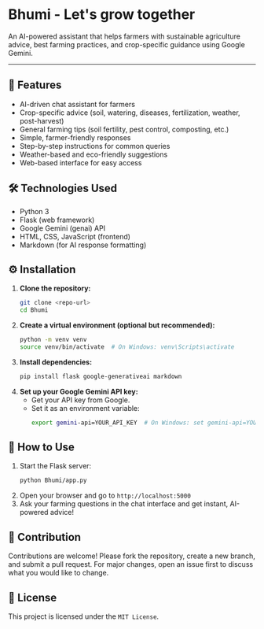 # Bhumi - Let's grow together

An AI-powered assistant that helps farmers with sustainable agriculture advice, best farming practices, and crop-specific guidance using Google Gemini.

---

## 🌟 Features
- AI-driven chat assistant for farmers
- Crop-specific advice (soil, watering, diseases, fertilization, weather, post-harvest)
- General farming tips (soil fertility, pest control, composting, etc.)
- Simple, farmer-friendly responses
- Step-by-step instructions for common queries
- Weather-based and eco-friendly suggestions
- Web-based interface for easy access

## 🛠️ Technologies Used
- Python 3
- Flask (web framework)
- Google Gemini (genai) API
- HTML, CSS, JavaScript (frontend)
- Markdown (for AI response formatting)

## ⚙️ Installation
1. **Clone the repository:**
   ```bash
   git clone <repo-url>
   cd Bhumi
   ```
2. **Create a virtual environment (optional but recommended):**
   ```bash
   python -m venv venv
   source venv/bin/activate  # On Windows: venv\Scripts\activate
   ```
3. **Install dependencies:**
   ```bash
   pip install flask google-generativeai markdown
   ```
4. **Set up your Google Gemini API key:**
   - Get your API key from Google.
   - Set it as an environment variable:
     ```bash
     export gemini-api=YOUR_API_KEY  # On Windows: set gemini-api=YOUR_API_KEY
     ```

## 🚀 How to Use
1. Start the Flask server:
   ```bash
   python Bhumi/app.py
   ```
2. Open your browser and go to `http://localhost:5000`
3. Ask your farming questions in the chat interface and get instant, AI-powered advice!

## 🤝 Contribution
Contributions are welcome! Please fork the repository, create a new branch, and submit a pull request. For major changes, open an issue first to discuss what you would like to change.

## 📜 License
This project is licensed under the `MIT License`.
